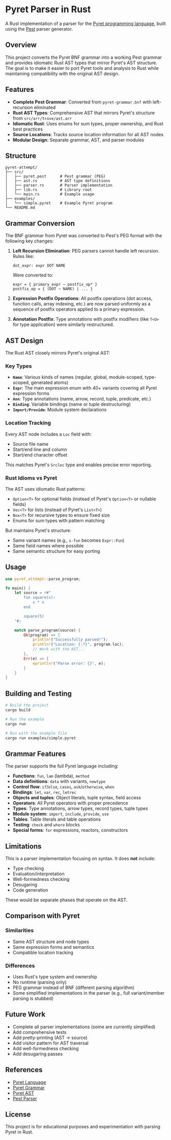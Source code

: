 # Pyret Parser in Rust

A Rust implementation of a parser for the [Pyret programming language](https://www.pyret.org/), built using the [Pest](https://pest.rs/) parser generator.

## Overview

This project converts the Pyret BNF grammar into a working Pest grammar and provides idiomatic Rust AST types that mirror Pyret's AST structure. The goal is to make it easier to port Pyret tools and analysis to Rust while maintaining compatibility with the original AST design.

## Features

- **Complete Pest Grammar**: Converted from `pyret-grammar.bnf` with left-recursion eliminated
- **Rust AST Types**: Comprehensive AST that mirrors Pyret's structure from `src/arr/trove/ast.arr`
- **Idiomatic Rust**: Uses enums for sum types, proper ownership, and Rust best practices
- **Source Locations**: Tracks source location information for all AST nodes
- **Modular Design**: Separate grammar, AST, and parser modules

## Structure

```
pyret-attempt/
├── src/
│   ├── pyret.pest      # Pest grammar (PEG)
│   ├── ast.rs          # AST type definitions
│   ├── parser.rs       # Parser implementation
│   ├── lib.rs          # Library root
│   └── main.rs         # Example usage
├── examples/
│   └── simple.pyret    # Example Pyret program
└── README.md
```

## Grammar Conversion

The BNF grammar from Pyret was converted to Pest's PEG format with the following key changes:

1. **Left Recursion Elimination**: PEG parsers cannot handle left recursion. Rules like:
   ```
   dot_expr: expr DOT NAME
   ```
   Were converted to:
   ```
   expr = { primary_expr ~ postfix_op* }
   postfix_op = { (DOT ~ NAME) | ... }
   ```

2. **Expression Postfix Operations**: All postfix operations (dot access, function calls, array indexing, etc.) are now parsed uniformly as a sequence of postfix operators applied to a primary expression.

3. **Annotation Postfix**: Type annotations with postfix modifiers (like `T<U>` for type application) were similarly restructured.

## AST Design

The Rust AST closely mirrors Pyret's original AST:

### Key Types

- **`Name`**: Various kinds of names (regular, global, module-scoped, type-scoped, generated atoms)
- **`Expr`**: The main expression enum with 40+ variants covering all Pyret expression forms
- **`Ann`**: Type annotations (name, arrow, record, tuple, predicate, etc.)
- **`Binding`**: Variable bindings (name or tuple destructuring)
- **`Import/Provide`**: Module system declarations

### Location Tracking

Every AST node includes a `Loc` field with:
- Source file name
- Start/end line and column
- Start/end character offset

This matches Pyret's `Srcloc` type and enables precise error reporting.

### Rust Idioms vs Pyret

The AST uses idiomatic Rust patterns:
- `Option<T>` for optional fields (instead of Pyret's `Option<T>` or nullable fields)
- `Vec<T>` for lists (instead of Pyret's `List<T>`)
- `Box<T>` for recursive types to ensure fixed size
- Enums for sum types with pattern matching

But maintains Pyret's structure:
- Same variant names (e.g., `s-fun` becomes `Expr::Fun`)
- Same field names where possible
- Same semantic structure for easy porting

## Usage

```rust
use pyret_attempt::parse_program;

fn main() {
    let source = r#"
        fun square(x):
            x * x
        end

        square(5)
    "#;

    match parse_program(source) {
        Ok(program) => {
            println!("Successfully parsed!");
            println!("Location: {:?}", program.loc);
            // Work with the AST...
        },
        Err(e) => {
            eprintln!("Parse error: {}", e);
        }
    }
}
```

## Building and Testing

```bash
# Build the project
cargo build

# Run the example
cargo run

# Run with the example file
cargo run examples/simple.pyret
```

## Grammar Features

The parser supports the full Pyret language including:

- **Functions**: `fun`, `lam` (lambda), `method`
- **Data definitions**: `data` with variants, `newtype`
- **Control flow**: `if`/`else`, `cases`, `ask`/`otherwise`, `when`
- **Bindings**: `let`, `var`, `rec`, `letrec`
- **Objects and tuples**: Object literals, tuple syntax, field access
- **Operators**: All Pyret operators with proper precedence
- **Types**: Type annotations, arrow types, record types, tuple types
- **Module system**: `import`, `include`, `provide`, `use`
- **Tables**: Table literals and table operations
- **Testing**: `check` and `where` blocks
- **Special forms**: `for` expressions, reactors, constructors

## Limitations

This is a parser implementation focusing on syntax. It does **not** include:

- Type checking
- Evaluation/interpretation
- Well-formedness checking
- Desugaring
- Code generation

These would be separate phases that operate on the AST.

## Comparison with Pyret

### Similarities
- Same AST structure and node types
- Same expression forms and semantics
- Compatible location tracking

### Differences
- Uses Rust's type system and ownership
- No runtime (parsing only)
- PEG grammar instead of BNF (different parsing algorithm)
- Some simplified implementations in the parser (e.g., full variant/member parsing is stubbed)

## Future Work

- Complete all parser implementations (some are currently simplified)
- Add comprehensive tests
- Add pretty-printing (AST -> source)
- Add visitor pattern for AST traversal
- Add well-formedness checking
- Add desugaring passes

## References

- [Pyret Language](https://www.pyret.org/)
- [Pyret Grammar](https://github.com/brownplt/pyret-lang/blob/master/src/js/base/pyret-grammar.bnf)
- [Pyret AST](https://github.com/brownplt/pyret-lang/blob/master/src/arr/trove/ast.arr)
- [Pest Parser](https://pest.rs/)

## License

This project is for educational purposes and experimentation with parsing Pyret in Rust.
